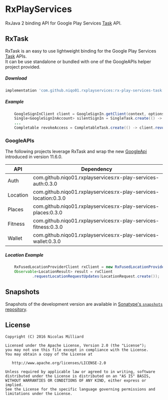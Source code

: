 RxPlayServices
=========

RxJava 2 binding API for Google Play Services [Task][task] API.  

RxTask
--------
RxTask is an easy to use lightweight binding for the Google Play Services [Task][task] APIs.  
It can be use standalone or bundled with one of the GoogleAPIs helper project provided. 

##### Download
```groovy
implementation 'com.github.niqo01.rxplayservices:rx-play-services-task:0.3.0'
```

##### Example
```java
    GoogleSignInClient client = GoogleSignIn.getClient(context, options);
    Single<GoogleSignInAccount> silentSignIn = SingleTask.create(() -> client.silentSignIn());
    ...
    Completable revokeAccess = CompletableTask.create(() -> client.revokeAccess());
```

### GoogleAPIs

The following projects leverage RxTask and wrap the new [GoogleApi][googleapi] introduced 
in version 11.6.0.


| API | Dependency |
| --- | --- |
| Auth | com.github.niqo01.rxplayservices:rx-play-services-auth:0.3.0 |
| Location | com.github.niqo01.rxplayservices:rx-play-services-location:0.3.0 |
| Places | com.github.niqo01.rxplayservices:rx-play-services-places:0.3.0 |
| Fitness | com.github.niqo01.rxplayservices:rx-play-services-fitness:0.3.0 |
| Wallet | com.github.niqo01.rxplayservices:rx-play-services-wallet:0.3.0 |


##### Location Example
```java
    RxFusedLocationProviderClient rxClient = new RxFusedLocationProviderClient(context);
    Observable<LocationResult> result = rxClient
            .requestLocationRequestUpdates(LocationRequest.create());
```


Snapshots
-------
Snapshots of the development version are available in [Sonatype's `snapshots` repository][snap].

License
-------

    Copyright (C) 2016 Nicolas Milliard

    Licensed under the Apache License, Version 2.0 (the "License");
    you may not use this file except in compliance with the License.
    You may obtain a copy of the License at

       http://www.apache.org/licenses/LICENSE-2.0

    Unless required by applicable law or agreed to in writing, software
    distributed under the License is distributed on an "AS IS" BASIS,
    WITHOUT WARRANTIES OR CONDITIONS OF ANY KIND, either express or implied.
    See the License for the specific language governing permissions and
    limitations under the License.

 [googleapi]: https://android-developers.googleblog.com/2017/11/moving-past-googleapiclient_21.html
 [task]: https://developers.google.com/android/guides/tasks
 [rxtask]: https://github.com/niqo01/RxPlayServices/blob/master/rx-task/src/main/java/com/nicolasmilliard/rxtask/RxTask.kt
 [snap]: https://oss.sonatype.org/content/repositories/snapshots/